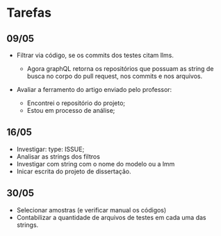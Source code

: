 # Tarefas

## 09/05

- Filtrar via código, se os commits dos testes citam llms.

  - Agora graphQL retorna os repositórios que possuam as string de busca no corpo do pull request, nos commits e nos arquivos.

- Avaliar a ferramento do artigo enviado pelo professor:

  - Encontrei o repositório do projeto;
  - Estou em processo de análise;

## 16/05

- Investigar: type: ISSUE;
- Analisar as strings dos filtros
- Investigar com string com o nome do modelo ou a lmm
- Inicar escrita do projeto de dissertação.

## 30/05

- Selecionar amostras (e verificar manual os códigos)
- Contabilizar a quantidade de arquivos de testes em cada uma das strings.
